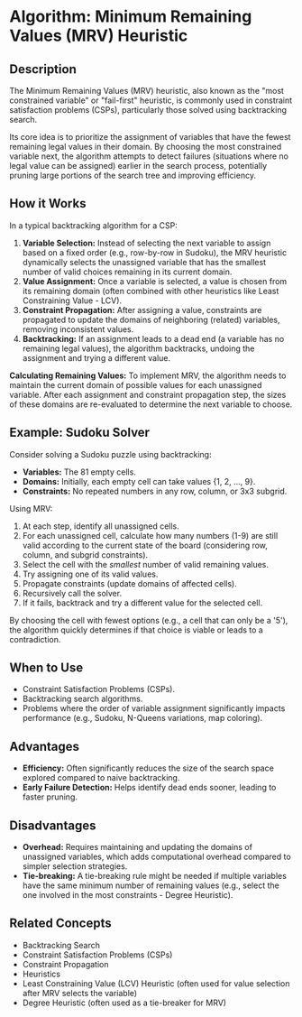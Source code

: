 # Algorithm: Minimum Remaining Values (MRV) Heuristic

## Description

The Minimum Remaining Values (MRV) heuristic, also known as the "most constrained variable" or "fail-first" heuristic, is commonly used in constraint satisfaction problems (CSPs), particularly those solved using backtracking search.

Its core idea is to prioritize the assignment of variables that have the fewest remaining legal values in their domain. By choosing the most constrained variable next, the algorithm attempts to detect failures (situations where no legal value can be assigned) earlier in the search process, potentially pruning large portions of the search tree and improving efficiency.

## How it Works

In a typical backtracking algorithm for a CSP:

1.  **Variable Selection:** Instead of selecting the next variable to assign based on a fixed order (e.g., row-by-row in Sudoku), the MRV heuristic dynamically selects the unassigned variable that has the smallest number of valid choices remaining in its current domain.
2.  **Value Assignment:** Once a variable is selected, a value is chosen from its remaining domain (often combined with other heuristics like Least Constraining Value - LCV).
3.  **Constraint Propagation:** After assigning a value, constraints are propagated to update the domains of neighboring (related) variables, removing inconsistent values.
4.  **Backtracking:** If an assignment leads to a dead end (a variable has no remaining legal values), the algorithm backtracks, undoing the assignment and trying a different value.

**Calculating Remaining Values:**
To implement MRV, the algorithm needs to maintain the current domain of possible values for each unassigned variable. After each assignment and constraint propagation step, the sizes of these domains are re-evaluated to determine the next variable to choose.

## Example: Sudoku Solver

Consider solving a Sudoku puzzle using backtracking:

*   **Variables:** The 81 empty cells.
*   **Domains:** Initially, each empty cell can take values {1, 2, ..., 9}.
*   **Constraints:** No repeated numbers in any row, column, or 3x3 subgrid.

Using MRV:
1.  At each step, identify all unassigned cells.
2.  For each unassigned cell, calculate how many numbers (1-9) are still valid according to the current state of the board (considering row, column, and subgrid constraints).
3.  Select the cell with the *smallest* number of valid remaining values.
4.  Try assigning one of its valid values.
5.  Propagate constraints (update domains of affected cells).
6.  Recursively call the solver.
7.  If it fails, backtrack and try a different value for the selected cell.

By choosing the cell with fewest options (e.g., a cell that can only be a '5'), the algorithm quickly determines if that choice is viable or leads to a contradiction.

## When to Use

*   Constraint Satisfaction Problems (CSPs).
*   Backtracking search algorithms.
*   Problems where the order of variable assignment significantly impacts performance (e.g., Sudoku, N-Queens variations, map coloring).

## Advantages

*   **Efficiency:** Often significantly reduces the size of the search space explored compared to naive backtracking.
*   **Early Failure Detection:** Helps identify dead ends sooner, leading to faster pruning.

## Disadvantages

*   **Overhead:** Requires maintaining and updating the domains of unassigned variables, which adds computational overhead compared to simpler selection strategies.
*   **Tie-breaking:** A tie-breaking rule might be needed if multiple variables have the same minimum number of remaining values (e.g., select the one involved in the most constraints - Degree Heuristic).

## Related Concepts

*   Backtracking Search
*   Constraint Satisfaction Problems (CSPs)
*   Constraint Propagation
*   Heuristics
*   Least Constraining Value (LCV) Heuristic (often used for value selection after MRV selects the variable)
*   Degree Heuristic (often used as a tie-breaker for MRV) 